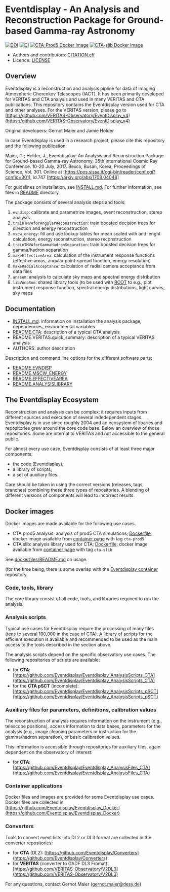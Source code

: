 # Eventdisplay - An Analysis and Reconstruction Package for Ground-based Gamma-ray Astronomy


[![DOI](https://zenodo.org/badge/DOI/10.5281/zenodo.6814319.svg)](https://doi.org/10.5281/zenodo.6814319)
[![CI](https://github.com/Eventdisplay/Eventdisplay/actions/workflows/ci.yml/badge.svg)](https://github.com/Eventdisplay/Eventdisplay/actions/workflows/ci.yml)
[![CTA-Prod5 Docker Image](https://github.com/Eventdisplay/Eventdisplay/actions/workflows/packages-cta-prod5.yml/badge.svg)](https://github.com/Eventdisplay/Eventdisplay/actions/workflows/packages-cta-prod5.yml)
[![CTA-slib Docker Image](https://github.com/Eventdisplay/Eventdisplay/actions/workflows/packages-cta-slib.yml/badge.svg)](https://github.com/Eventdisplay/Eventdisplay/actions/workflows/packages-cta-slib.yml)

* Authors and contributors: [CITATION.cff](CITATION.cff)
* Licence: [LICENSE](LICENSE)


## Overview

Eventdisplay is a reconstruction and analysis pipline for data of
Imaging Atmospheric Cherenkov Telescopes (IACT).
It has been primarily developed for VERITAS and CTA analysis and used in
many VERITAS and CTA publications. 
This repository contains the Eventdisplay version used for CTA and other analyses.
For the VERITAS version, please go to [https://github.com/VERITAS-Observatory/EventDisplay_v4](https://github.com/VERITAS-Observatory/EventDisplay_v4)

Original developers: Gernot Maier and Jamie Holder

In case Eventdisplay is used in a research project, please cite this repository and
the following publication:

Maier, G.; Holder, J., Eventdisplay: An Analysis and Reconstruction Package for 
Ground-based Gamma-ray Astronomy,  35th International Cosmic Ray Conference.
10-20 July, 2017. Bexco, Busan, Korea, Proceedings of Science, Vol. 301.
Online at [https://pos.sissa.it/cgi-bin/reader/conf.cgi?confid=301], id.747
[https://arxiv.org/abs/1708.04048]

For guidelines on installation, see [INSTALL.md](INSTALL.md). For further information, 
see files in [README](./README) directory

The package consists of several analysis steps and tools:

1. `evndisp`: calibrate and parametrize images, event reconstruction, stereo analysis
2. `trainTMVAforAngularReconstruction`: train boosted decision trees for direction and energy reconstruction
3. `mscw_energy`: fill and use lookup tables for mean scaled with and lenght calculation, energy reconstruction, stereo reconstruction
4. `trainTMVAforGammaHadronSeparation`: train boosted decision trees for gamma/hadron separation
5. `makeEffectiveArea`: calculation of the instrument response functions (effective areas, angular point-spread function, energy resolution)
6. `makeRadialAcceptance`: calculation of radial camera acceptance from data files
7. `anasum`: analysis to calculate sky maps and spectral energy distribution
8. `libVAnaSum`: shared library tools (to be used with [ROOT](https://root.cern/) to e.g., plot instrument response function, spectral energy distributions, light curves, sky maps

## Documentation

- [INSTALL.md](INSTALL.md): information on installation the analysis package, dependencies, environmental variables
- [README.CTA](README/README.CTA): description of a typical CTA analysis
- README.VERITAS.quick_summary: description of a typical VERITAS analysis
- AUTHORS: author description

Description and command line options for the different software parts:

- [README.EVNDISP](README/README.EVNDISP)
- [README.MSCW_ENERGY](README/README.MSCW_ENERGY)
- [README.EFFECTIVEAREA](README/README.EFFECTIVEAREA)
- [README.ANALYSISLIBRARY](README/README.ANALYSISLIBRARY)

## The Eventdisplay Ecosystem

Reconstruction and analysis can be complex; it requires inputs from different sources and execution of several indedependent stages.
Eventdisplay is in use since roughly 2004 and an ecosystem of libaries and repositories grew around the core code base. 
Below an overview of those repositories. 
Some are internal to VERITAS and not accessible to the general public.

For almost every use case, Eventdisplay consists of at least three major components: 
- the code (Eventdisplay), 
- a library of scripts,
- a set of auxiliary files.

Care should be taken in using the correct versions (releases, tags, branches) combining these three types of repositories.
A blending of different versions of components will lead to incorrect results.

## Docker images

Docker images are made available for the following use cases.

- CTA prod5 analysis: analysis of prod5 CTA simulations; [Dockerfile](dockerfiles/Dockerfile-cta-prod5); docker image available from [container page](https://github.com/Eventdisplay/Eventdisplay/pkgs/container/eventdisplay) with tag `cta-prod5`
- CTA slib: analysis library used for CTA; [Dockerfile](dockerfiles/Dockerfile-cta-slib); docker image available from [container page](https://github.com/Eventdisplay/Eventdisplay/pkgs/container/eventdisplay) with tag `cta-slib`

See [dockerfiles/README.md](dockerfiles/README.md) on usage.

(for the time being, there is some overlap with the [Eventdisplay container](https://github.com/Eventdisplay/Eventdisplay_Docker) repository.

### Code, tools, library

The core library consist of all code, tools, and libraries required to run the analysis.

### Analysis scripts

Typical use cases for Eventdisplay require the processing of many files (tens to several 100,000 in the case of CTA).
A library of scripts for the efficient execution is available and recommended to be used as the main access to the tools described in the section above.

The analysis scripts depend on the specific observatory use cases. 
The following repositories of scripts are available:

- for **CTA**: [https://github.com/Eventdisplay/Eventdisplay_AnalysisScripts_CTA](https://github.com/Eventdisplay/Eventdisplay_AnalysisScripts_CTA)
- for the **CTA pSCT** (incomplete): [https://github.com/Eventdisplay/Eventdisplay_AnalysisScripts_pSCT](https://github.com/Eventdisplay/Eventdisplay_AnalysisScripts_pSCT)

### Auxiliary files for parameters, definitions, calibration values

The reconstruction of analysis requires information on the instrument (e.g., telescope positions), access information to data bases, parameters for the analysis (e.g., image cleaning parameters or instruction for the gamma/hadron separation), or basic calibration values.

This information is accessible through repositories for auxiliary files, again dependent on the observatory of interest:

- for **CTA**: [https://github.com/Eventdisplay/Eventdisplay_AnalysisFiles_CTA](https://github.com/Eventdisplay/Eventdisplay_AnalysisFiles_CTA)

### Container applications

Docker files and images are provided for some Eventdisplay use cases.
Docker files are collected in [https://github.com/Eventdisplay/Eventdisplay_Docker](https://github.com/Eventdisplay/Eventdisplay_Docker)

### Converters

Tools to convert event lists into DL2 or DL3 format are collected in the converter repositories:

- for **CTA** (DL2): [https://github.com/Eventdisplay/Converters](https://github.com/Eventdisplay/Converters)
- for **VERITAS** (converter to GADF DL3 Fromat): [https://github.com/VERITAS-Observatory/V2DL3](https://github.com/VERITAS-Observatory/V2DL3)


For any questions, contact Gernot Maier (gernot.maier@desy.de)
